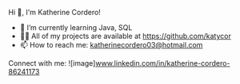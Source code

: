 Hi 👋, I'm Katherine Cordero!

- 🌱 I’m currently learning Java, SQL
- 👨‍💻 All of my projects are available at https://github.com/katycor
- 📫 How to reach me: katherinecordero03@hotmail.com

Connect with me:
![image]www.linkedin.com/in/katherine-cordero-86241173
